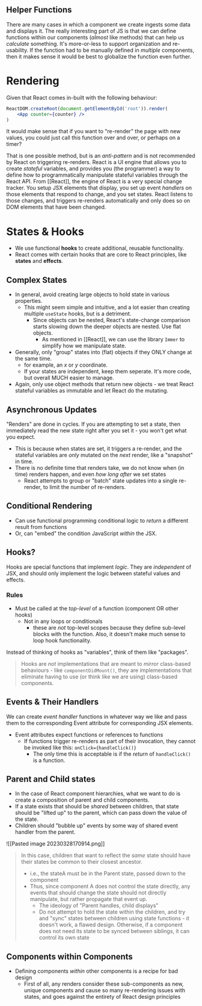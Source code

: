 ## Helper Functions
There are many cases in which a component we create ingests some data and displays it. The really interesting part of JS is that we can define functions within our components (*almost* like methods) that can help us *calculate* something. It's more-or-less to support organization and re-usability. If the function had to be manually defined in *multiple* components, then it makes sense it would be best to globalize the function even further.

# Rendering
Given that React comes in-built with the following behaviour:
```jsx
ReactDOM.createRoot(document.getElementById('root')).render(
	<App counter={counter} />
)
```
It would make sense that if you want to "re-render" the page with new values, you could just call this function over and over, or perhaps on a timer?

That is one possible method, but is an *anti-pattern* and is not recommended by React on triggering re-renders. 
React is a UI engine that allows you to create *stateful* variables, and provides you (the programmer) a way to define how to programmatically manipulate stateful variables through the React API. 
From [[React]], the engine of React is a very special change tracker. You setup JSX elements that display, you set up event *handlers* on those elements that respond to change, and you set states. React listens to those changes, and triggers re-renders automatically and only does so on DOM elements that have been changed.

# States & Hooks
- We use functional **hooks** to create additional, reusable functionality. 
- React comes with certain hooks that are core to React principles, like **states** and **effects**.

## Complex States
- In general, avoid creating large objects to hold state in various properties.
	- This might seem simple and intuitive, and a lot easier than creating multiple `useState` hooks, but is a detriment.
		- Since objects can be nested, React's state-change comparison starts slowing down the deeper objects are nested. Use flat objects.
			- As mentioned in [[React]], we can use the library `Immer` to simplify how we manipulate state.
- Generally, only "group" states into (flat) objects if they ONLY change at the same time.
	- for example, an $x$ or $y$ coordinate. 
	- If your states are independent, keep them seperate. It's more code, but overall MUCH easier to manage.
- Again, only use object methods that return new objects - we treat React stateful variables as immutable and let React do the mutating.

## Asynchronous Updates
"Renders" are done in cycles. If you are attempting to set a state, then immediately read the new state right after you set it - you won't get what you expect.
- This is because when states are set, it triggers a re-render, and the stateful variables are *only* mutated on the *next* render, like a "snapshot" in time.
- There is no definite time that renders take, we do not know when (in time) renders happen, and even *how long after* we set states
	- React attempts to group or "batch" state updates into a single re-render, to limit the number of re-renders.

## Conditional Rendering
- Can use functional programming conditional logic to *return* a different result from functions
- Or, can "embed" the condition JavaScript *within* the JSX.

## Hooks?
Hooks are special functions that implement *logic*. They are *independent* of JSX, and should only implement the logic between stateful values and effects.

### Rules
- Must be called at the *top-level* of a function (component OR other hooks)
	- Not in any loops or conditionals
		- these are *not* top-level scopes because they define sub-level blocks with the function. Also, it doesn't make much sense to loop hook functionality.

Instead of thinking of hooks as "variables", think of them like "packages".

> Hooks are *not* implementations that are meant to *mirror* class-based behaviours - like `componentDidMount()`, they are implementations that eliminate having to use (or think like we are using) class-based components.

## Events & Their Handlers
We can create *event handler* functions in whatever way we like and pass them to the corresponding Event attribute for corresponding JSX elements.
- Event attributes expect functions or references to functions
	- If functions trigger re-renders as part of their invocation, they cannot be invoked like this: `onClick={handleClick()}`
		- The only time this is acceptable is if the *return* of `handleClick()` is a function.

## Parent and Child states
- In the case of React component hierarchies, what we want to do is create a composition of parent and child components.
- If a state exists that should be *shared* between children, that state should be "lifted up" to the parent, which can pass down the value of the state.
- Children should "bubble up" events by some way of shared event handler from the parent.

![[Pasted image 20230328170914.png]]
> In this case, children that want to reflect the *same* state should have their states be common to their closest ancestor.
> - i.e., the stateA must be in the Parent state, passed down to the component
> - Thus, since component A does not control the state directly, any events that should change the state should not directly manipulate, but rather propagate that event up.
> 	- The ideology of "Parent handles, child displays"
> 	- Do not attempt to hold the state within the children, and try and "sync" states between children using state functions - it doesn't work, a flawed design.
> Otherwise, if a component does not need its state to be synced between siblings, it can control its own state

## Components within Components
- Defining components *within* other components is a recipe for bad design
	- First of all, any renders consider these sub-components as new, unique components and cause so many re-rendering issues with states, and goes against the entirety of React design principles

